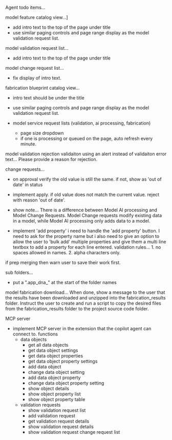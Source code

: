 Agent todo items...
     
model feature catalog view...]
- add intro text to the top of the page under title
- use similar paging controls and page range display as the model validation request list.

model validation request list...
- add intro text to the top of the page under title

model change request list...
- fix display of intro text.    
 
fabrication blueprint catalog view...
- intro text should be under the title
- use similar paging controls and page range display as the model validation request list.
 
  
- model service request lists (validation, ai processing, fabrication)
    - page size dropdown
    - if one is processing or queued on the page, auto refresh every minute.


model validation rejection validaiton using an alert instead of validaiton error text... Please provide a reason for rejection.
     

change requests...
- on approval verify the old value is still the same. if not, show as 'out of date' in status
- implement apply. if old value does not match the current value. reject with reason 'out of date'.
- show note...  There is a difference between Model AI processing and Model Change Requests.  Model Change requests modify existing data in a model, while Model AI processing only adds data to a model.
 
 

- implement 'add property' 
i need to handle the 'add property' button. I need to ask for the property name but i also need to give an option to allow the user to 'bulk add' multiple properties and give them a multi line textbox to add a property for each line entered. validation rules... 1. no spaces allowed in names. 2. alpha characters only.
 
 
if prep merging then warn user to save their work first.

sub folders...
- put a ".app_dna_" at the start of the folder names
      
model fabrication download...
 When done, show a message to the user that the results have been downloaded and unzipped into the fabrication_results folder. Instruct the user to create and run a script to copy the desired files from the fabrication_results folder to the project source code folder.  

MCP server
- implement MCP server in the extension that the copilot agent can connect to.
functions
    - data objects
        - get all data objects
        - get data object settings
        - get data object properties
        - get data object property settings
        - add data object
        - change data object setting
        - add data object property
        - change data object property setting
        - show object details
        - show object property list
        - show object property table
    - validation requests
        - show validation request list
        - add validation request
        - get validation request details
        - show validation request details
        - show validation request change request list
